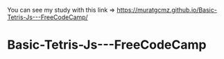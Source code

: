 You can see my study with this link => https://muratgcmz.github.io/Basic-Tetris-Js---FreeCodeCamp/


# Basic-Tetris-Js---FreeCodeCamp
